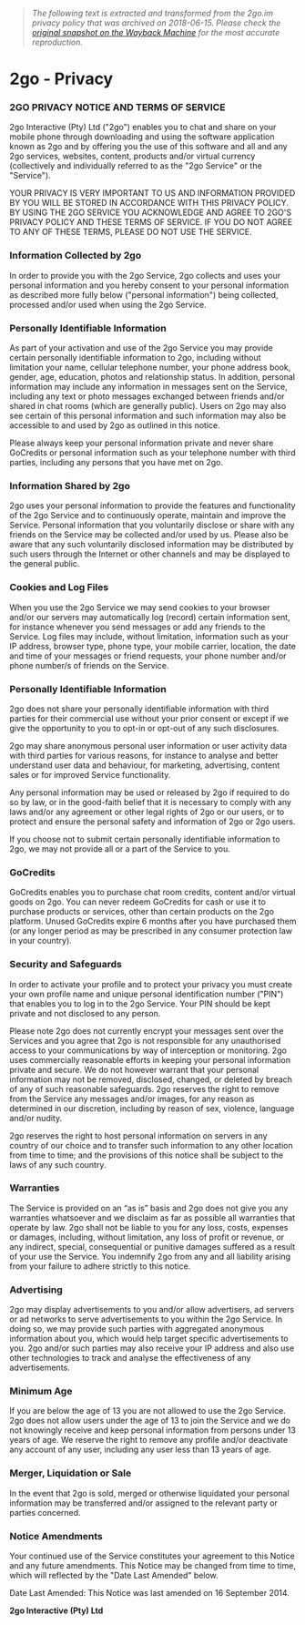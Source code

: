 > *The following text is extracted and transformed from the 2go.im privacy policy that was archived on 2018-06-15. Please check the [original snapshot on the Wayback Machine](https://web.archive.org/web/20180615043843id_/http%3A//www.2go.im/privacy) for the most accurate reproduction.*

# 2go - Privacy

### 2GO PRIVACY NOTICE AND TERMS OF SERVICE

2go Interactive (Pty) Ltd ("2go") enables you to chat and share on your mobile phone through downloading and using the software application known as 2go and by offering you the use of this software and all and any 2go services, websites, content, products and/or virtual currency (collectively and individually referred to as the "2go Service" or the "Service").

YOUR PRIVACY IS VERY IMPORTANT TO US AND INFORMATION PROVIDED BY YOU WILL BE STORED IN ACCORDANCE WITH THIS PRIVACY POLICY. BY USING THE 2GO SERVICE YOU ACKNOWLEDGE AND AGREE TO 2GO'S PRIVACY POLICY AND THESE TERMS OF SERVICE. IF YOU DO NOT AGREE TO ANY OF THESE TERMS, PLEASE DO NOT USE THE SERVICE.

### Information Collected by 2go

In order to provide you with the 2go Service, 2go collects and uses your personal information and you hereby consent to your personal information as described more fully below ("personal information") being collected, processed and/or used when using the 2go Service.

### Personally Identifiable Information

As part of your activation and use of the 2go Service you may provide certain personally identifiable information to 2go, including without limitation your name, cellular telephone number, your phone address book, gender, age, education, photos and relationship status. In addition, personal information may include any information in messages sent on the Service, including any text or photo messages exchanged between friends and/or shared in chat rooms (which are generally public). Users on 2go may also see certain of this personal information and such information may also be accessible to and used by 2go as outlined in this notice.

Please always keep your personal information private and never share GoCredits or personal information such as your telephone number with third parties, including any persons that you have met on 2go. 

### Information Shared by 2go

2go uses your personal information to provide the features and functionality of the 2go Service and to continuously operate, maintain and improve the Service. Personal information that you voluntarily disclose or share with any friends on the Service may be collected and/or used by us. Please also be aware that any such voluntarily disclosed information may be distributed by such users through the Internet or other channels and may be displayed to the general public.

### Cookies and Log Files

When you use the 2go Service we may send cookies to your browser and/or our servers may automatically log (record) certain information sent, for instance whenever you send messages or add any friends to the Service. Log files may include, without limitation, information such as your IP address, browser type, phone type, your mobile carrier, location, the date and time of your messages or friend requests, your phone number and/or phone number/s of friends on the Service.

### Personally Identifiable Information

2go does not share your personally identifiable information with third parties for their commercial use without your prior consent or except if we give the opportunity to you to opt-in or opt-out of any such disclosures.

2go may share anonymous personal user information or user activity data with third parties for various reasons, for instance to analyse and better understand user data and behaviour, for marketing, advertising, content sales or for improved Service functionality. 

Any personal information may be used or released by 2go if required to do so by law, or in the good-faith belief that it is necessary to comply with any laws and/or any agreement or other legal rights of 2go or our users, or to protect and ensure the personal safety and information of 2go or 2go users.

If you choose not to submit certain personally identifiable information to 2go, we may not provide all or a part of the Service to you.

### GoCredits

GoCredits enables you to purchase chat room credits, content and/or virtual goods on 2go. You can never redeem GoCredits for cash or use it to purchase products or services, other than certain products on the 2go platform. Unused GoCredits expire 6 months after you have purchased them (or any longer period as may be prescribed in any consumer protection law in your country).

### Security and Safeguards

In order to activate your profile and to protect your privacy you must create your own profile name and unique personal identification number ("PIN") that enables you to log in to the 2go Service. Your PIN should be kept private and not disclosed to any person.

Please note 2go does not currently encrypt your messages sent over the Services and you agree that 2go is not responsible for any unauthorised access to your communications by way of interception or monitoring. 2go uses commercially reasonable efforts in keeping your personal information private and secure. We do not however warrant that your personal information may not be removed, disclosed, changed, or deleted by breach of any of such reasonable safeguards. 2go reserves the right to remove from the Service any messages and/or images, for any reason as determined in our discretion, including by reason of sex, violence, language and/or nudity.

2go reserves the right to host personal information on servers in any country of our choice and to transfer such information to any other location from time to time; and the provisions of this notice shall be subject to the laws of any such country.

### Warranties

The Service is provided on an “as is” basis and 2go does not give you any warranties whatsoever and we disclaim as far as possible all warranties that operate by law. 2go shall not be liable to you for any loss, costs, expenses or damages, including, without limitation, any loss of profit or revenue, or any indirect, special, consequential or punitive damages suffered as a result of your use the Service. You indemnify 2go from any and all liability arising from your failure to adhere strictly to this notice.

### Advertising

2go may display advertisements to you and/or allow advertisers, ad servers or ad networks to serve advertisements to you within the 2go Service. In doing so, we may provide such parties with aggregated anonymous information about you, which would help target specific advertisements to you. 2go and/or such parties may also receive your IP address and also use other technologies to track and analyse the effectiveness of any advertisements. 

### Minimum Age

If you are below the age of 13 you are not allowed to use the 2go Service. 2go does not allow users under the age of 13 to join the Service and we do not knowingly receive and keep personal information from persons under 13 years of age. We reserve the right to remove any profile and/or deactivate any account of any user, including any user less than 13 years of age. 

### Merger, Liquidation or Sale

In the event that 2go is sold, merged or otherwise liquidated your personal information may be transferred and/or assigned to the relevant party or parties concerned.

### Notice Amendments

Your continued use of the Service constitutes your agreement to this Notice and any future amendments. This Notice may be changed from time to time, which will reflected by the "Date Last Amended" below.

Date Last Amended: This Notice was last amended on 16 September 2014.

**2go Interactive (Pty) Ltd**
